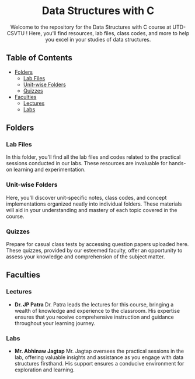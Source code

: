 <!-- Title -->
<h1 align="center">Data Structures with C</h1>

<!-- Description -->
<p align="center">Welcome to the repository for the Data Structures with C course at UTD-CSVTU ! Here, you'll find resources, lab files, class codes, and more to help you excel in your studies of data structures.</p>

<!-- Badges (if applicable) -->
<!-- Add badges here if you have any -->

<!-- Table of Contents -->
## Table of Contents
- [Folders](#folders)
  - [Lab Files](#lab-files)
  - [Unit-wise Folders](#unit-wise-folders)
  - [Quizzes](#quizzes)
- [Faculties](#faculties)
  - [Lectures](#lectures)
  - [Labs](#labs)

<!-- Folders -->
## Folders

### Lab Files
In this folder, you'll find all the lab files and codes related to the practical sessions conducted in our labs. These resources are invaluable for hands-on learning and experimentation.

### Unit-wise Folders
Here, you'll discover unit-specific notes, class codes, and concept implementations organized neatly into individual folders. These materials will aid in your understanding and mastery of each topic covered in the course.

### Quizzes
Prepare for casual class tests by accessing question papers uploaded here. These quizzes, provided by our esteemed faculty, offer an opportunity to assess your knowledge and comprehension of the subject matter.

<!-- Faculties -->
## Faculties

### Lectures
- **Dr. JP Patra**
  Dr. Patra leads the lectures for this course, bringing a wealth of knowledge and experience to the classroom. His expertise ensures that you receive comprehensive instruction and guidance throughout your learning journey.

### Labs
- **Mr. Abhinaw Jagtap**
  Mr. Jagtap oversees the practical sessions in the lab, offering valuable insights and assistance as you engage with data structures firsthand. His support ensures a conducive environment for exploration and learning.

